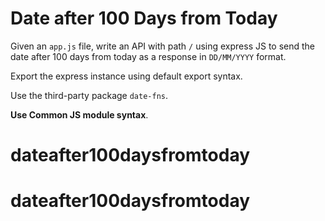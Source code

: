 # Date after 100 Days from Today

Given an `app.js` file, write an API with path `/` using express JS to send the date after 100 days from today as a response in `DD/MM/YYYY` format.

Export the express instance using default export syntax.

Use the third-party package `date-fns`.

<b>Use Common JS module syntax</b>.
# dateafter100daysfromtoday
# dateafter100daysfromtoday

